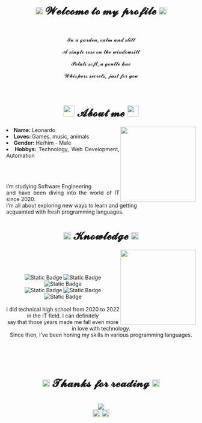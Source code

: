 <body>
    <center>
<h1 align="center"><img height="20px" src="https://media.tenor.com/qRxtUsuzzAMAAAAi/penguin-pengu.gif"> 𝓦𝓮𝓵𝓬𝓸𝓶𝓮 𝓽𝓸 𝓶𝔂 𝓹𝓻𝓸𝓯𝓲𝓵𝓮 <img height="20px" src="https://media.tenor.com/qRxtUsuzzAMAAAAi/penguin-pengu.gif"> </h1>
<br>

<div align="center">
    <p>𝓘𝓷 𝓪 𝓰𝓪𝓻𝓭𝓮𝓷, 𝓬𝓪𝓵𝓶 𝓪𝓷𝓭 𝓼𝓽𝓲𝓵𝓵</p>
    <p>𝓐 𝓼𝓲𝓷𝓰𝓵𝓮 𝓻𝓸𝓼𝓮 𝓸𝓷 𝓽𝓱𝓮 𝔀𝓲𝓷𝓭𝓸𝔀𝓼𝓲𝓵𝓵</p>
    <p>𝓟𝓮𝓽𝓪𝓵𝓼 𝓼𝓸𝓯𝓽, 𝓪 𝓰𝓮𝓷𝓽𝓵𝓮 𝓱𝓾𝓮</p>
    <p>𝓦𝓱𝓲𝓼𝓹𝓮𝓻𝓼 𝓼𝓮𝓬𝓻𝓮𝓽𝓼, 𝓳𝓾𝓼𝓽 𝓯𝓸𝓻 𝔂𝓸𝓾</p>
<br>
</div>

<div align="center">
<h1 align="center"> <img height="30px" src="https://media.tenor.com/dhfdW3Ex9mUAAAAi/anime-dancing.gif"> 𝓐𝓫𝓸𝓾𝓽 𝓶𝓮 <img height="30px" src="https://media.tenor.com/dhfdW3Ex9mUAAAAi/anime-dancing.gif"> </h1>
    <div align="center">
<img height = "200cm" src = "https://i.pinimg.com/originals/1a/60/19/1a60192889128ab7f0e2fd9e5ea97557.gif" align="right">
    </div>
<div align="justify">
<li> <b> Name: </b> Leonardo</li>
<li> <b> Loves: </b> Games, music, animals</li>
<li> <b> Gender: </b> He/him - Male</li>
<li> <b> Hobbys: </b> Technology, Web Development, Automation</li>
</div>
<br><br><br>
<p align="justify">  I’m studying Software Engineering <br> and have been diving into the world of IT since 2020. <br> I’m all about exploring new ways to learn and getting <br>acquainted with fresh programming languages. </p>
</div>



<h1 align="center"> <img height="20px" src="https://media.tenor.com/hqHvXd2lmT4AAAAi/thinking.gif"> 𝓚𝓷𝓸𝔀𝓵𝓮𝓭𝓰𝓮 <img height="20px" src="https://media.tenor.com/hqHvXd2lmT4AAAAi/thinking.gif"> </h1>

<div align="center">
    <img height = "200cm" src="https://37.media.tumblr.com/0385a16152d2a9d2943cf56ce1a1b2b4/tumblr_n7ra9mFJVg1ra9nf0o1_500.gif" align="right">
</div>

<div>
    <br><br><br><p align="center"><img alt="Static Badge" src="https://img.shields.io/badge/html%20-%20red?style=flat&logo=html5&logoColor=white">
    <img alt="Static Badge" src="https://img.shields.io/badge/css3%20-%20%231572B6?style=flat&logo=css3&logoColor=white">
    <img alt="Static Badge" src="https://img.shields.io/badge/python%20-%20%233776AB?style=flat&logo=python&logoColor=white"><br>
    <img alt="Static Badge" src="https://img.shields.io/badge/c%20-%20%23A8B9CC?style=flat&logo=c&logoColor=white">
    <img alt="Static Badge" src="https://img.shields.io/badge/c%2B%2B%20-%20%2300599C?style=flat&logo=c%2B%2B&logoColor=white">
    <img alt="Static Badge" src="https://img.shields.io/badge/adobe%20photoshop%20-%20%2331A8FF?style=flat&logo=adobephotoshop&logoColor=white">
    <br><br>
    I did technical high school from 2020 to 2022 in the IT field. I can definitely <br> say that those years made me fall even more in love with technology.<br> Since then, I’ve been honing my skills in various programming languages.

</div>
<br><br><br>
<h1 align="center"><img height="20px" src="https://media.tenor.com/0W1y5vl1nDcAAAAi/hello-kitty.gif"> 𝓣𝓱𝓪𝓷𝓴𝓼 𝓯𝓸𝓻 𝓻𝓮𝓪𝓭𝓲𝓷𝓰 <img height="20px" src="https://media.tenor.com/0W1y5vl1nDcAAAAi/hello-kitty.gif"> </h1>
<br>

<div align="center">
    <img src="https://media.tenor.com/BZKyV5_iZM4AAAAM/cat-anime.gif">
</div>

<div align="center">
    <a href ="https://www.instagram.com/leogoemann/" target="_blank"><img height="20px" src="https://www.iconpacks.net/icons/2/free-instagram-logo-icon-3497-thumb.png" target="_blank"></a>
    <a href = "https://www.linkedin.com/in/leonardo-santana-5b36a9266/"target="_blank"><img height="20px" src="https://cdn.icon-icons.com/icons2/2428/PNG/512/linkedin_black_logo_icon_147114.png"target="_blank"></a>

</div>

</center>